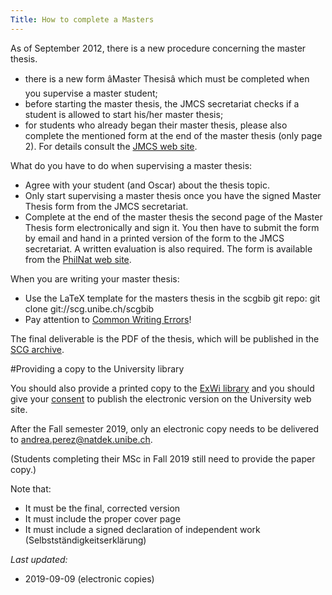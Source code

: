 ```yaml
---
Title: How to complete a Masters
---
```


As of September 2012, there is a new procedure concerning the master thesis.

-  there is a new form âMaster Thesisâ which must be completed when you supervise a master student;
-  before starting the master thesis, the JMCS secretariat checks if a student is allowed to start his/her master thesis;
-  for students who already began their master thesis, please also complete the mentioned form at the end of the master thesis (only page 2).
For details consult the [JMCS web site](http://mcs.unibnf.ch/organization/master-thesis).

What do you have to do when supervising a master thesis:

- Agree with your student (and Oscar) about the thesis topic.
- Only start supervising a master thesis once you have the signed Master Thesis form from the JMCS secretariat.
- Complete at the end of the master thesis the second page of the Master Thesis form electronically and sign it. You then have to submit the form by email and hand in a printed version of the form to the JMCS secretariat.
A written evaluation is also required. The form is available from the [PhilNat web site](http://www.philnat.unibe.ch/content/studium/masterabschluss/index_ger.html).

When you are writing your master thesis:


-  Use the LaTeX template for the masters thesis in the scgbib git repo: git clone git://scg.unibe.ch/scgbib
-  Pay attention to [Common Writing Errors](%base_url%/wiki/howtos/commonwritingerrors)!

The final deliverable is the PDF of the thesis, which will be published in the [SCG archive](http://scg.unibe.ch/publications/scg-msc).

#Providing a copy to the University library

You should also provide a printed copy to the [ExWi library](%assets_url%/download/forms/Begleitbrief-englisch.pdf) and you should give your [consent](%assets_url%/download/forms/Declaration_Diss_E-Library_UB.pdf) to publish the electronic version on the University web site.

After the Fall semester 2019, only an electronic copy needs to be delivered to [andrea.perez@natdek.unibe.ch](andrea.perez@natdek.unibe.ch).

(Students completing their MSc in Fall 2019 still need to provide the paper copy.)

Note that:


-  It must be the final, corrected version
-  It must include the proper cover page
-  It must include a signed declaration of independent work (Selbstständigkeitserklärung)

*Last updated:*

-  2019-09-09 (electronic copies)
